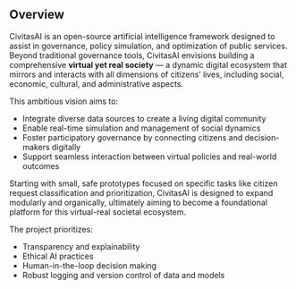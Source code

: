 ## Overview

CivitasAI is an open-source artificial intelligence framework designed to assist in governance, policy simulation, and optimization of public services.  
Beyond traditional governance tools, CivitasAI envisions building a comprehensive **virtual yet real society** — a dynamic digital ecosystem that mirrors and interacts with all dimensions of citizens’ lives, including social, economic, cultural, and administrative aspects.

This ambitious vision aims to:  
- Integrate diverse data sources to create a living digital community  
- Enable real-time simulation and management of social dynamics  
- Foster participatory governance by connecting citizens and decision-makers digitally  
- Support seamless interaction between virtual policies and real-world outcomes  

Starting with small, safe prototypes focused on specific tasks like citizen request classification and prioritization, CivitasAI is designed to expand modularly and organically, ultimately aiming to become a foundational platform for this virtual-real societal ecosystem.  

The project prioritizes:  
- Transparency and explainability  
- Ethical AI practices  
- Human-in-the-loop decision making  
- Robust logging and version control of data and models  
